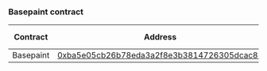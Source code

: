 ### Basepaint contract

| Contract  | Address                                                                                                               | Chain ID |
| --------- | --------------------------------------------------------------------------------------------------------------------- | -------- |
| Basepaint | [0xba5e05cb26b78eda3a2f8e3b3814726305dcac83](https://www.onceupon.gg/0xba5e05cb26b78eda3a2f8e3b3814726305dcac83:8453) | 8453     |
